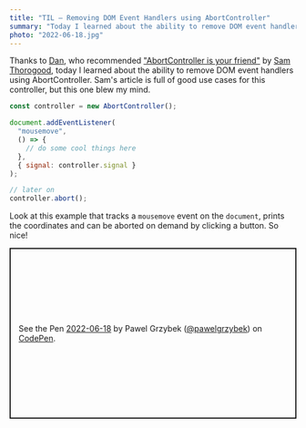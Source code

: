 ```yaml
---
title: "TIL — Removing DOM Event Handlers using AbortController"
summary: "Today I learned about the ability to remove DOM event handlers using AbortController. There is plenty of other good use cases for this controller, but this one blew my mind."
photo: "2022-06-18.jpg"
---
```


Thanks to [Dan](https://twitter.com/danjordan), who recommended ["AbortController is your friend"](https://whistlr.info/2022/abortcontroller-is-your-friend/) by [Sam Thorogood](https://twitter.com/samthor), today I learned about the ability to remove DOM event handlers using AbortController. Sam's article is full of good use cases for this controller, but this one blew my mind.

```js
const controller = new AbortController();

document.addEventListener(
  "mousemove",
  () => {
    // do some cool things here
  },
  { signal: controller.signal }
);

// later on
controller.abort();
```

Look at this example that tracks a `mousemove` event on the `document`, prints the coordinates and can be aborted on demand by clicking a button. So nice!

<p class="codepen" data-height="300" data-default-tab="js,result" data-slug-hash="YzeMxMz" data-user="pawelgrzybek" style="height: 300px; box-sizing: border-box; display: flex; align-items: center; justify-content: center; border: 2px solid; margin: 1em 0; padding: 1em;">
  <span>See the Pen <a href="https://codepen.io/pawelgrzybek/pen/YzeMxMz">
  2022-06-18</a> by Pawel Grzybek (<a href="https://codepen.io/pawelgrzybek">@pawelgrzybek</a>)
  on <a href="https://codepen.io">CodePen</a>.</span>
</p>
<script async src="https://cpwebassets.codepen.io/assets/embed/ei.js"></script>
